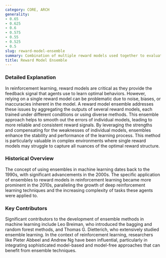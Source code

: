 ```yaml
---
category: CORE, ARCH
generality:
- 0.65
- 0.625
- 0.6
- 0.575
- 0.55
- 0.525
- 0.5
slug: reward-model-ensemble
summary: Combination of multiple reward models used together to evaluate and guide the learning process of reinforcement learning agents, aiming to improve robustness, accuracy, and generalization of the reward signal.
title: Reward Model Ensemble
---
```


### Detailed Explanation

In reinforcement learning, reward models are critical as they provide the feedback signal that agents use to learn optimal behaviors. However, relying on a single reward model can be problematic due to noise, biases, or inaccuracies inherent in the model. A reward model ensemble addresses these issues by aggregating the outputs of several reward models, each trained under different conditions or using diverse methods. This ensemble approach helps to smooth out the errors of individual models, leading to more reliable and consistent reward signals. By leveraging the strengths and compensating for the weaknesses of individual models, ensembles enhance the stability and performance of the learning process. This method is particularly valuable in complex environments where single reward models may struggle to capture all nuances of the optimal reward structure.

### Historical Overview

The concept of using ensembles in machine learning dates back to the 1990s, with significant advancements in the 2000s. The specific application of ensembles to reward models in reinforcement learning became more prominent in the 2010s, paralleling the growth of deep reinforcement learning techniques and the increasing complexity of tasks these agents were applied to.

### Key Contributors

Significant contributors to the development of ensemble methods in machine learning include Leo Breiman, who introduced the bagging and random forest methods, and Thomas G. Dietterich, who extensively studied ensemble learning. In the context of reinforcement learning, researchers like Pieter Abbeel and Andrew Ng have been influential, particularly in integrating sophisticated model-based and model-free approaches that can benefit from ensemble techniques.